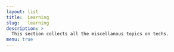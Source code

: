 ```yaml
---
layout: list       
title:  Learning
slug:   learning    
description: >
  This section collects all the miscellanous topics on techs.
menu: true         
---
```

